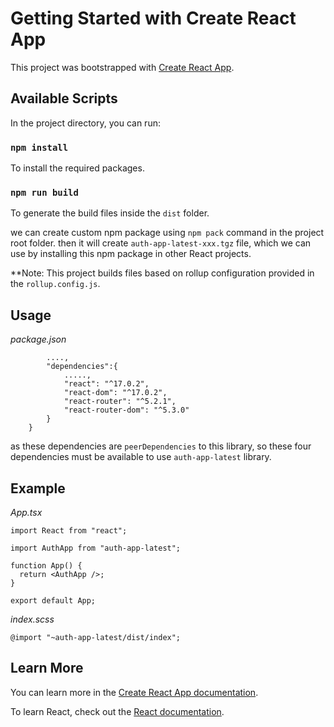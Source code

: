 # Getting Started with Create React App

This project was bootstrapped with [Create React App](https://github.com/facebook/create-react-app).

## Available Scripts

In the project directory, you can run:

### `npm install`

To install the required packages.

### `npm run build`

To generate the build files inside the `dist` folder.

we can create custom npm package using `npm pack` command in the project root folder. then it will create `auth-app-latest-xxx.tgz` file, which we can use by installing this npm package in other React projects.

\*\*Note: This project builds files based on rollup configuration provided in the `rollup.config.js`.

## Usage

_package.json_

```{
        ....,
        "dependencies":{
            .....,
            "react": "^17.0.2",
            "react-dom": "^17.0.2",
            "react-router": "^5.2.1",
            "react-router-dom": "^5.3.0"
        }
    }
```

as these dependencies are `peerDependencies` to this library, so these four dependencies must be available to use `auth-app-latest` library.

## Example

_App.tsx_
```
import React from "react";

import AuthApp from "auth-app-latest";

function App() {
  return <AuthApp />;
}

export default App;
```
_index.scss_

```
@import "~auth-app-latest/dist/index";

```


## Learn More

You can learn more in the [Create React App documentation](https://facebook.github.io/create-react-app/docs/getting-started).

To learn React, check out the [React documentation](https://reactjs.org/).
